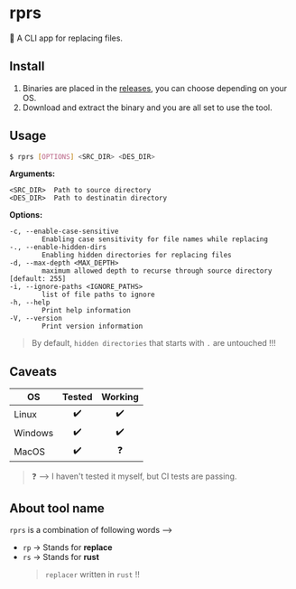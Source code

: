 # rprs

:crab: A CLI app for replacing files.

## Install

1. Binaries are placed in the [releases](https://github.com/Karthik-d-k/rprs/releases), you can choose depending on your OS.
2. Download and extract the binary and you are all set to use the tool.

## Usage

```bash
$ rprs [OPTIONS] <SRC_DIR> <DES_DIR>
```

**Arguments:**

```
<SRC_DIR>  Path to source directory
<DES_DIR>  Path to destinatin directory
```

**Options:**

```
-c, --enable-case-sensitive
        Enabling case sensitivity for file names while replacing
-., --enable-hidden-dirs
        Enabling hidden directories for replacing files
-d, --max-depth <MAX_DEPTH>
        maximum allowed depth to recurse through source directory [default: 255]
-i, --ignore-paths <IGNORE_PATHS>
        list of file paths to ignore
-h, --help
        Print help information
-V, --version
        Print version information
```

> By default, `hidden directories` that starts with `.` are untouched !!!

## Caveats

| OS      |       Tested       |      Working       |
| ------- | :----------------: | :----------------: |
| Linux   | :heavy_check_mark: | :heavy_check_mark: |
| Windows | :heavy_check_mark: | :heavy_check_mark: |
| MacOS   | :heavy_check_mark: |     :question:     |

> :question: --> I haven't tested it myself, but CI tests are passing.

## About tool name

`rprs` is a combination of following words -->

- `rp` -> Stands for **replace**
- `rs` -> Stands for **rust**
  > `replacer` written in `rust` !!
